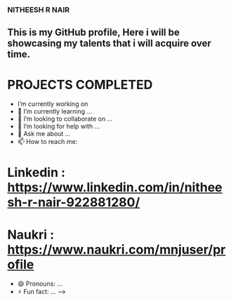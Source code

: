 ### NITHEESH R NAIR

## This is my GitHub profile, Here i will be showcasing my talents that i will acquire over time.

# PROJECTS COMPLETED

- I’m currently working on
- 🌱 I’m currently learning ...
- 👯 I’m looking to collaborate on ...
- 🤔 I’m looking for help with ...
- 💬 Ask me about ...
- 📫 How to reach me:
# Linkedin : https://www.linkedin.com/in/nitheesh-r-nair-922881280/
# Naukri : https://www.naukri.com/mnjuser/profile
- 😄 Pronouns: ...
- ⚡ Fun fact: ...
-->
